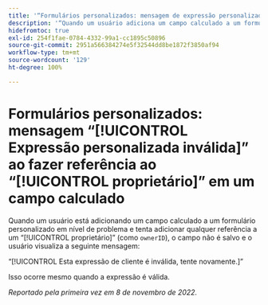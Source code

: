 ```yaml
---
title: '“Formulários personalizados: mensagem de expressão personalizada inválida ao fazer referência ao proprietário em um campo calculado”'
description: '“Quando um usuário adiciona um campo calculado a um formulário personalizado em nível de problema e tenta adicionar qualquer referência a um proprietário (como “ownerID”), o campo não é salvo e o usuário vê a seguinte mensagem: esta expressão de cliente é inválida. Tente novamente.”'
hidefromtoc: true
exl-id: 254f1fae-0784-4332-99a1-cc1895c50896
source-git-commit: 2951a566384274e5f32544dd8be1872f3850af94
workflow-type: tm+mt
source-wordcount: '129'
ht-degree: 100%

---
```


# Formulários personalizados: mensagem “[!UICONTROL Expressão personalizada inválida]” ao fazer referência ao “[!UICONTROL proprietário]” em um campo calculado

<!--
>[!NOTE]
>
>This issue was fixed on December 1, 2022.
-->

Quando um usuário está adicionando um campo calculado a um formulário personalizado em nível de problema e tenta adicionar qualquer referência a um “[!UICONTROL proprietário]” (como `ownerID`), o campo não é salvo e o usuário visualiza a seguinte mensagem:

“[!UICONTROL Esta expressão de cliente é inválida, tente novamente.]”

Isso ocorre mesmo quando a expressão é válida.

_Reportado pela primeira vez em 8 de novembro de 2022._
